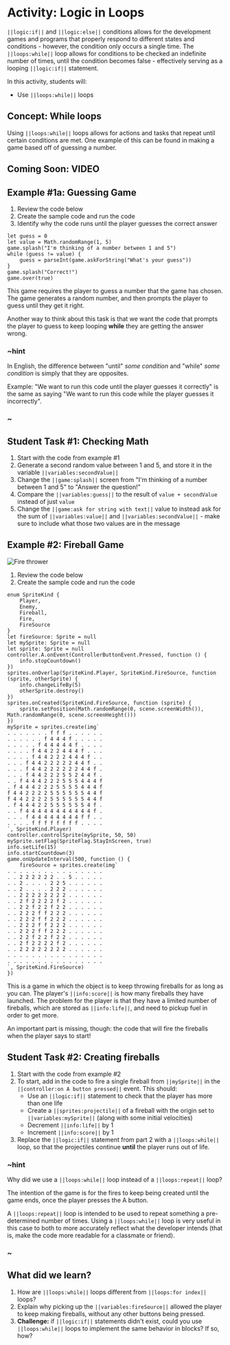 # Activity: Logic in Loops

`||logic:if||` and `||logic:else||` conditions allows for the development games and programs that properly respond to different states and conditions - however, the condition only occurs a single time. The `||loops:while||` loop allows for conditions to be checked an indefinite number of times, until the condition becomes false - effectively serving as a looping `||logic:if||` statement.

In this activity, students will:

* Use `||loops:while||` loops

## Concept: While loops

Using `||loops:while||` loops allows for actions and tasks that repeat until certain conditions are met. One example of this can be found in making a game based off of guessing a number.

## Coming Soon: VIDEO

## Example #1a: Guessing Game

1. Review the code below
2. Create the sample code and run the code
3. Identify why the code runs until the player guesses the correct answer

```blocks
let guess = 0
let value = Math.randomRange(1, 5)
game.splash("I'm thinking of a number between 1 and 5")
while (guess != value) {
    guess = parseInt(game.askForString("What's your guess"))
}
game.splash("Correct!")
game.over(true)
```

This game requires the player to guess a number that the game has chosen. The game generates a random number, and then prompts the player to guess until they get it right.

Another way to think about this task is that we want the code that prompts the player to guess to keep looping **while** they are getting the answer wrong.

### ~hint

In English, the difference between "until" *some condition* and "while" *some condition* is simply that they are opposites.

Example: "We want to run this code until the player guesses it correctly" is the same as saying "We want to run this code while the player guesses it incorrectly".

### ~

## Student Task #1: Checking Math

1. Start with the code from example #1
2. Generate a second random value between 1 and 5, and store it in the variable `||variables:secondValue||`
3. Change the `||game:splash||` screen from "I'm thinking of a number between 1 and 5" to "Answer the question!"
4. Compare the `||variables:guess||` to the result of `value + secondValue` instead of just `value`
5. Change the `||game:ask for string with text||` value to instead ask for the sum of `||variables:value||` and `||variables:secondValue||` - make sure to include what those two values are in the message

## Example #2: Fireball Game

![Fire thrower](/static/courses/csintro1/logic/fire-shooter.gif)

1. Review the code below
2. Create the sample code and run the code

```blocks
enum SpriteKind {
    Player,
    Enemy,
    Fireball,
    Fire,
    FireSource
}
let fireSource: Sprite = null
let mySprite: Sprite = null
let sprite: Sprite = null
controller.A.onEvent(ControllerButtonEvent.Pressed, function () {
    info.stopCountdown()
})
sprites.onOverlap(SpriteKind.Player, SpriteKind.FireSource, function (sprite, otherSprite) {
    info.changeLifeBy(5)
    otherSprite.destroy()
})
sprites.onCreated(SpriteKind.FireSource, function (sprite) {
    sprite.setPosition(Math.randomRange(0, scene.screenWidth()), Math.randomRange(0, scene.screenHeight()))
})
mySprite = sprites.create(img`
. . . . . . . f f f . . . . . . 
. . . . . . f 4 4 4 f . . . . . 
. . . . . f 4 4 4 4 4 f . . . . 
. . . . f 4 4 2 2 4 4 4 f . . . 
. . . . f 4 4 2 2 2 4 4 4 f . . 
. . . f 4 4 2 2 2 2 2 4 4 f . . 
. . . f 4 4 2 2 2 2 2 2 4 4 f . 
. . . f 4 4 2 2 2 5 5 2 4 4 f . 
. . f 4 4 4 2 2 2 5 5 5 4 4 4 f 
. f 4 4 4 2 2 2 5 5 5 5 4 4 4 f 
f 4 4 2 2 2 2 5 5 5 5 5 5 4 4 f 
f 4 4 2 2 2 2 5 5 5 5 5 5 4 4 f 
. f 4 4 4 2 2 5 5 5 5 5 5 4 f . 
. . f 4 4 4 4 4 4 4 4 4 4 4 f . 
. . . f 4 4 4 4 4 4 4 4 f f . . 
. . . . f f f f f f f f . . . . 
`, SpriteKind.Player)
controller.controlSprite(mySprite, 50, 50)
mySprite.setFlag(SpriteFlag.StayInScreen, true)
info.setLife(15)
info.startCountdown(3)
game.onUpdateInterval(500, function () {
    fireSource = sprites.create(img`
. . . . . . . . . . . . . . . . 
. . 2 2 2 2 2 2 . . 5 . . . . . 
. . 2 . . . . 2 2 5 . . . . . . 
. . 2 . . . . 2 2 2 . . . . . . 
. . 2 2 2 2 2 2 2 2 . . . . . . 
. . 2 f 2 2 2 2 f 2 . . . . . . 
. . 2 2 f 2 2 f 2 2 . . . . . . 
. . 2 2 2 f f 2 2 2 . . . . . . 
. . 2 2 2 f f 2 2 2 . . . . . . 
. . 2 2 2 f f 2 2 2 . . . . . . 
. . 2 2 2 f f 2 2 2 . . . . . . 
. . 2 2 f 2 2 f 2 2 . . . . . . 
. . 2 f 2 2 2 2 f 2 . . . . . . 
. . 2 2 2 2 2 2 2 2 . . . . . . 
. . . . . . . . . . . . . . . . 
. . . . . . . . . . . . . . . . 
`, SpriteKind.FireSource)
})
```

This is a game in which the object is to keep throwing fireballs for as long as you can. The player's `||info:score||` is how many fireballs they have launched. The problem for the player is that they have a limited number of fireballs, which are stored as `||info:life||`, and need to pickup fuel in order to get more.

An important part is missing, though: the code that will fire the fireballs when the player says to start!

## Student Task #2: Creating fireballs

1. Start with the code from example #2
2. To start, add in the code to fire a single fireball from `||mySprite||` in the `||controller:on A button pressed||` event. This should: 
    * Use an `||logic:if||` statement to check that the player has more than one life
    * Create a `||sprites:projectile||` of a fireball with the origin set to `||variables:mySprite||` (along with some initial velocities)
    * Decrement `||info:life||` by 1
    * Increment `||info:score||` by 1
3. Replace the `||logic:if||` statement from part 2 with a `||loops:while||` loop, so that the projectiles continue **until** the player runs out of life.

### ~hint

Why did we use a `||loops:while||` loop instead of a `||loops:repeat||` loop?

The intention of the game is for the fires to keep being created until the game ends, once the player presses the A button.

A `||loops:repeat||` loop is intended to be used to repeat something a pre-determined number of times. Using a `||loops:while||` loop is very useful in this case to both to more accurately reflect what the developer intends (that is, make the code more readable for a classmate or friend).

### ~

## What did we learn?

1. How are `||loops:while||` loops different from `||loops:for index||` loops?
2. Explain why picking up the `||variables:fireSource||` allowed the player to keep making fireballs, without any other buttons being pressed.
3. **Challenge:** if `||logic:if||` statements didn't exist, could you use `||loops:while||` loops to implement the same behavior in blocks? If so, how?